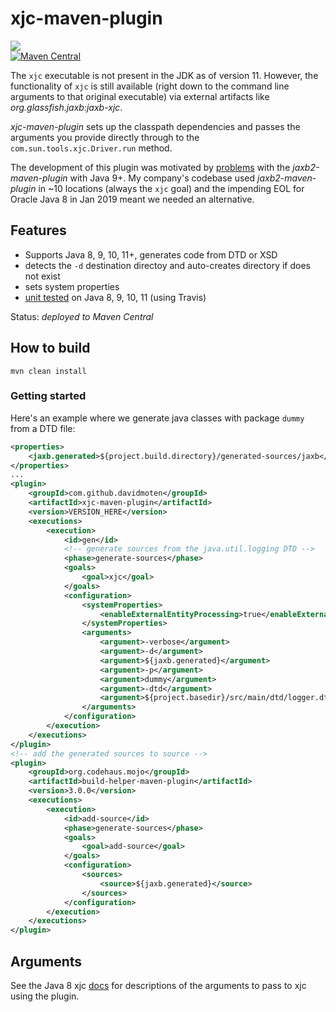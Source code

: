 # xjc-maven-plugin
<a href="https://travis-ci.org/davidmoten/xjc-maven-plugin"><img src="https://travis-ci.org/davidmoten/xjc-maven-plugin.svg"/></a><br/>
[![Maven Central](https://maven-badges.herokuapp.com/maven-central/com.github.davidmoten/xjc-maven-plugin/badge.svg?style=flat)](https://maven-badges.herokuapp.com/maven-central/com.github.davidmoten/xjc-maven-plugin)

The `xjc` executable is not present in the JDK as of version 11. However, the functionality of `xjc` is still available (right down to the command line arguments to that original executable) via external artifacts like *org.glassfish.jaxb:jaxb-xjc*.

*xjc-maven-plugin* sets up the classpath dependencies and passes the arguments you provide directly through to the `com.sun.tools.xjc.Driver.run` method.

The development of this plugin was motivated by [problems](https://github.com/mojohaus/jaxb2-maven-plugin/issues/43) with the *jaxb2-maven-plugin* with Java 9+. My company's codebase used *jaxb2-maven-plugin* in ~10 locations (always the `xjc` goal) and the impending EOL for Oracle Java 8 in Jan 2019 meant we needed an alternative.

## Features
* Supports Java 8, 9, 10, 11+, generates code from DTD or XSD
* detects the `-d` destination directoy and auto-creates directory if does not exist
* sets system properties
* [unit tested](xjc-maven-plugin-test) on Java 8, 9, 10, 11 (using Travis)

Status: *deployed to Maven Central*

## How to build
```
mvn clean install
```

### Getting started

Here's an example where we generate java classes with package `dummy` from a DTD file:

```xml
<properties>
    <jaxb.generated>${project.build.directory}/generated-sources/jaxb</jaxb.generated>
</properties>
...
<plugin>
    <groupId>com.github.davidmoten</groupId>
    <artifactId>xjc-maven-plugin</artifactId>
    <version>VERSION_HERE</version>
    <executions>
        <execution>
            <id>gen</id>
            <!-- generate sources from the java.util.logging DTD -->
            <phase>generate-sources</phase>
            <goals>
                <goal>xjc</goal>
            </goals>
            <configuration>
                <systemProperties>
                    <enableExternalEntityProcessing>true</enableExternalEntityProcessing>
                </systemProperties>
                <arguments>
                    <argument>-verbose</argument>
                    <argument>-d</argument>
                    <argument>${jaxb.generated}</argument>
                    <argument>-p</argument>
                    <argument>dummy</argument>
                    <argument>-dtd</argument>
                    <argument>${project.basedir}/src/main/dtd/logger.dtd</argument>
                </arguments>
            </configuration>
        </execution>
    </executions>
</plugin>
<!-- add the generated sources to source -->
<plugin>
    <groupId>org.codehaus.mojo</groupId>
    <artifactId>build-helper-maven-plugin</artifactId>
    <version>3.0.0</version>
    <executions>
        <execution>
            <id>add-source</id>
            <phase>generate-sources</phase>
            <goals>
                <goal>add-source</goal>
            </goals>
            <configuration>
                <sources>
                    <source>${jaxb.generated}</source>
                </sources>
            </configuration>
        </execution>
    </executions>
</plugin>
```

## Arguments
See the Java 8 xjc [docs](https://docs.oracle.com/javase/8/docs/technotes/tools/unix/xjc.html) for descriptions of the arguments to pass to xjc using the plugin.

